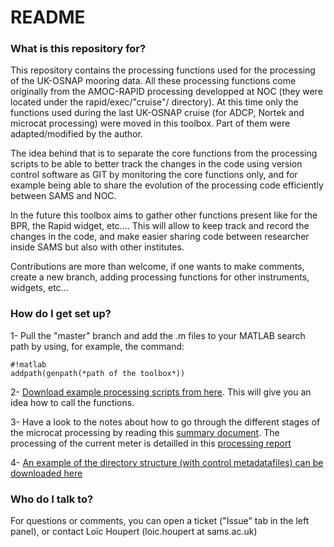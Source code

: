 # README #

### What is this repository for? ###

This repository contains the processing functions used for the processing of the UK-OSNAP mooring data. All these processing functions come originally from the AMOC-RAPID processing developped at NOC (they were located under the rapid/exec/"cruise"/ directory). At this time only the functions used during the last UK-OSNAP cruise (for ADCP, Nortek and microcat processing) were moved in this toolbox. Part of them were adapted/modified by the author. 

The idea behind that is to separate the core functions from the processing scripts to be able to better track the changes in the code using version control software as GIT by monitoring the core functions only, and for example being able to share the evolution of the processing code efficiently between SAMS and NOC. 

In the future this toolbox aims to gather other functions present like for the BPR, the Rapid widget, etc.... This will allow to keep track and record the changes in the code, and make easier sharing code between researcher inside SAMS but also with other institutes. 

Contributions are more than welcome, if one wants to make comments, create a new branch, adding processing functions for other instruments, widgets, etc...

### How do I get set up? ###

1- Pull the "master" branch and add the .m files to your MATLAB search path by using, for example, the command:


```
#!matlab
addpath(genpath(*path of the toolbox*))

```

2- [Download example processing scripts from here](https://bitbucket.org/Lhoupert/mooring_processing_toolbox/downloads/example_processing_scripts.zip). This will give you an idea how to call the functions.

3- Have a look to the notes about how to go through the different stages of the microcat processing by reading this [summary document](https://bitbucket.org/Lhoupert/mooring_processing_toolbox/downloads/summary_OSNAP_microcat_postprocessing.pdf). The processing of the current meter is detailled in this [processing report](https://bitbucket.org/Lhoupert/mooring_processing_toolbox/downloads/proc_report_curren_meter_OSNAP1_v1.pdf)

4- [An example of the directory structure (with control metadatafiles) can be downloaded here](https://bitbucket.org/Lhoupert/mooring_processing_toolbox/downloads/osnap_directory_structure.zip)  

### Who do I talk to? ###

For questions or comments, you can open a ticket ("Issue" tab in the left panel), or contact Loïc Houpert (loic.houpert at sams.ac.uk)